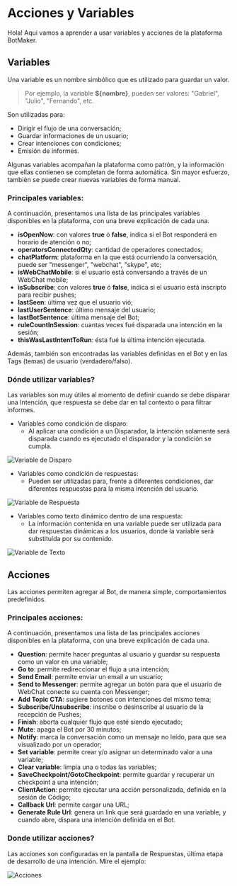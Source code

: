 # Acciones y Variables

Hola! Aqui vamos a aprender a usar variables y acciones de la plataforma BotMaker.

## Variables
Una variable es un nombre simbólico que es utilizado para guardar un valor. 

> Por ejemplo, la variable **${nombre}**, pueden ser valores: "Gabriel", "Julio", "Fernando", etc.

Son utilizadas para:
- Dirigir el flujo de una conversación;
- Guardar informaciones de un usuario;
- Crear intenciones con condiciones;
- Emisión de informes.

Algunas variables acompañan la plataforma como patrón, y la información que ellas contienen se completan de forma automática. Sin mayor esfuerzo, también se puede crear nuevas variables de forma manual.

### Principales variables:

A continuación, presentamos una lista de las principales variables disponibles en la plataforma, con una breve explicación de cada una.

- **isOpenNow**: con valores **true** ó **false**, indica si el Bot responderá en horario de atención o no;
- **operatorsConnectedQty**: cantidad de operadores conectados;
- **chatPlatform**: plataforma en la que está ocurriendo la conversación, puede ser "messenger", "webchat", "skype", etc;
- **isWebChatMobile**: si el usuario está conversando a través de un WebChat mobile;
- **isSubscribe**: con valores **true** ó **false**, indica si el usuario está inscripto para recibir pushes;
- **lastSeen**: última vez que el usuario vió;
- **lastUserSentence**: último mensaje del usuario;
- **lastBotSentence**: última mensaje del Bot;
- **ruleCountInSession**: cuantas veces fué disparada una intención en la sesión;
- **thisWasLastIntentToRun**: ésta fué la última intención ejecutada.

Además, también son encontradas las variables definidas en el Bot y en las Tags (temas) de usuario (verdadero/falso).

### Dónde utilizar variables?

Las variables son muy útiles al momento de definir cuando se debe disparar una Intención, que respuesta se debe dar en tal contexto o para filtrar informes.

- Variables como condición de disparo:
	- Al aplicar una condición a un Disparador, la intención solamente será disparada cuando es ejecutado el disparador y la condición se cumpla. 

![Variable de Disparo](https://botmakeradmin.github.io/docs/es/imagenes/Captura%20de%20Tela%202018-08-13%20a%CC%80s%2015.17.10.png)
	
- Variables como condición de respuestas:
	- Pueden ser utilizadas para, frente a diferentes condiciones, dar diferentes respuestas para la misma intención del usuario.

![Variable de Respuesta](https://botmakeradmin.github.io/docs/es/imagenes/Captura%20de%20Tela%202018-08-13%20a%CC%80s%2015.15.24.png)

- Variables como texto dinámico dentro de una respuesta:
	- La información contenida en una variable puede ser utilizada para dar respuestas dinámicas a los usuarios, donde la variable será substituída por su contenido.

![Variable de Texto](https://botmakeradmin.github.io/docs/es/imagenes/Captura%20de%20Tela%202018-08-13%20a%CC%80s%2015.16.19.png)

## Acciones

Las acciones permiten agregar al Bot, de manera simple, comportamientos predefinidos.

### Principales acciones:
A continuación, presentamos una lista de las principales acciones disponibles en la plataforma, con una breve explicación de cada una.

- **Question**: permite hacer preguntas al usuario y guardar su respuesta como un valor en una variable;
- **Go to**: permite redireccionar el flujo a una intención;
- **Send Email**: permite enviar un email a un usuario;
- **Send to Messenger**: permite agregar un botón para que el usuario de WebChat conecte su cuenta con Messenger;
- **Add Topic CTA**: sugiere botones con intenciones del mismo tema;
- **Subscribe/Unsubscribe**: inscribe o desinscribe al usuario de la recepción de Pushes;
- **Finish**: aborta cualquier flujo que esté siendo ejecutado;
- **Mute**: apaga el Bot por 30 minutos;
- **Notify**: marca la conversación como un mensaje no leído, para que sea visualizado por un operador;
- **Set variable**: permite crear y/o asignar un determinado valor a una variable;
- **Clear variable**: limpia una o todas las variables;
- **SaveCheckpoint/GotoCheckpoint**: permite guardar y recuperar un checkpoint a una intención;
- **ClientAction**: permite ejecutar una acción personalizada, definida en la sesión de Código;
- **Callback Url**: permite cargar una URL;
- **Generate Rule Url**: genera un link que será guardado en una variable, y cuando abre, dispara una intención definida en el Bot.

### Donde utilizar acciones?

Las acciones son configuradas en la pantalla de Respuestas, última etapa de desarrollo de una intención. Mire el ejemplo:

![Acciones](https://botmakeradmin.github.io/docs/es/imagenes/Captura%20de%20Tela%202018-08-13%20a%CC%80s%2015.14.13.png)
<!--stackedit_data:
eyJoaXN0b3J5IjpbNjAwMDAzMTk4LDE0MDAyMzA0NCw0MTY2Mj
g5MDAsLTE5MzAyMzk2NDcsLTczNDgyOTQyOSwtOTM4NjE4Nzgx
LDg3NzUyNTU3N119
-->
